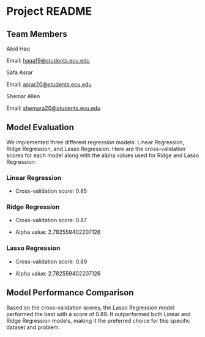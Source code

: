 
# Project README 

 

## Team Members 

Abid Haq 

  Email: haqa19@students.ecu.edu 

Safa Asrar 

  Email: asrar20@students.ecu.edu 

Shemar Allen 

  Email: shemara20@students.ecu.edu 

 

 

## Model Evaluation 

 

We implemented three different regression models: Linear Regression, Ridge Regression, and Lasso Regression. Here are the cross-validation scores for each model along with the alpha values used for Ridge and Lasso Regression: 

 

### Linear Regression 

- Cross-validation score: 0.85 

 

### Ridge Regression 

- Cross-validation score: 0.87 

- Alpha value:  2.782559402207126 

 

### Lasso Regression 

- Cross-validation score: 0.89 

- Alpha value:  2.782559402207126 

 

## Model Performance Comparison 

 

Based on the cross-validation scores, the Lasso Regression model performed the best with a score of 0.89. It outperformed both Linear and Ridge Regression models, making it the preferred choice for this specific dataset and problem. 
